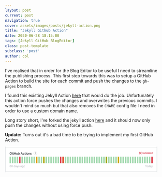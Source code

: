 ```yaml
---
layout: post
current: post
navigation: true
cover: assets/images/posts/jekyll-action.png
title: "Jekyll Github Action"
date: 2020-06-28 18:15:00
tags: [Jekyll GitHub BlogEditor]
class: post-template
subclass: 'post'
author: col
---
```


I've realised that in order for the Blog Editor to be useful I need to streamline the publishing process. This first 
step towards this was to setup a GitHub Action to build the site for each commit and push the changes to the `gh-pages` 
branch.

I found this existing Jekyll Action [here](https://github.com/helaili/jekyll-action) that would do the job. 
Unfortunately this action force pushes the changes and overwrites the previous commits. I wouldn't mind so much but 
that also removes the `CNAME` config file I need in order to use a custom domain name. 

Long story short, I've forked the jekyll action [here](https://github.com/col/jekyll-action) and it should now only push
the changes without using force push. 
      
**Update:** Turns out it's a bad time to be trying to implement my first GitHub Action.️ 

![GitHub Actions Incident](assets/images/posts/jekyll-action-outage.png)
